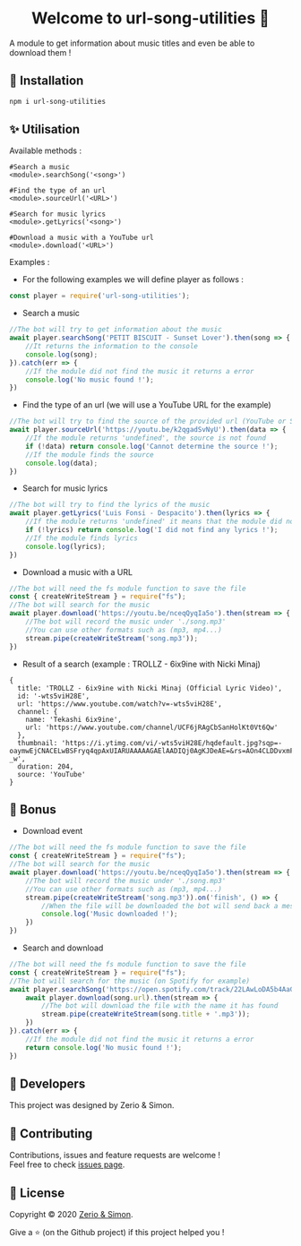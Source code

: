 <h1 align="center">Welcome to url-song-utilities 👋</h1>

A module to get information about music titles and even be able to download them !

## 🏓 Installation

```sh
npm i url-song-utilities
```

## ✨ Utilisation

Available methods :

```
#Search a music
<module>.searchSong('<song>')

#Find the type of an url
<module>.sourceUrl('<URL>')

#Search for music lyrics
<module>.getLyrics('<song>')

#Download a music with a YouTube url
<module>.download('<URL>')
```

Examples :

- For the following examples we will define player as follows :

```js
const player = require('url-song-utilities');
```

- Search a music

```js
//The bot will try to get information about the music
await player.searchSong('PETIT BISCUIT - Sunset Lover').then(song => {
    //It returns the information to the console
    console.log(song);
}).catch(err => {
    //If the module did not find the music it returns a error
    console.log('No music found !');
})
```

- Find the type of an url (we will use a YouTube URL for the example)

```js
//The bot will try to find the source of the provided url (YouTube or Spotify)
await player.sourceUrl('https://youtu.be/k2qgadSvNyU').then(data => {
    //If the module returns 'undefined', the source is not found
    if (!data) return console.log('Cannot determine the source !');
    //If the module finds the source
    console.log(data);
})
```

- Search for music lyrics

```js
//The bot will try to find the lyrics of the music
await player.getLyrics('Luis Fonsi - Despacito').then(lyrics => {
    //If the module returns 'undefined' it means that the module did not find any lyrics
    if (!lyrics) return console.log('I did not find any lyrics !');
    //If the module finds lyrics
    console.log(lyrics);
})
```

- Download a music with a URL

```js
//The bot will need the fs module function to save the file
const { createWriteStream } = require("fs");
//The bot will search for the music
await player.download('https://youtu.be/nceqQyqIa5o').then(stream => {
    //The bot will record the music under './song.mp3'
    //You can use other formats such as (mp3, mp4...)
    stream.pipe(createWriteStream('song.mp3'));
})
```

- Result of a search (example : TROLLZ - 6ix9ine with Nicki Minaj)

```
{
  title: 'TROLLZ - 6ix9ine with Nicki Minaj (Official Lyric Video)',
  id: '-wts5viH28E',
  url: 'https://www.youtube.com/watch?v=-wts5viH28E',
  channel: {
    name: 'Tekashi 6ix9ine',
    url: 'https://www.youtube.com/channel/UCF6jRAgCbSanHolKt0Vt6Qw'
  },
  thumbnail: 'https://i.ytimg.com/vi/-wts5viH28E/hqdefault.jpg?sqp=-oaymwEjCNACELwBSFryq4qpAxUIARUAAAAAGAElAADIQj0AgKJDeAE=&rs=AOn4CLDDvxmF9oWa7wca5PXqcYcDvJi-_w',
  duration: 204,
  source: 'YouTube'
}
```

## 🎉 Bonus

- Download event

```js
//The bot will need the fs module function to save the file
const { createWriteStream } = require("fs");
//The bot will search for the music
await player.download('https://youtu.be/nceqQyqIa5o').then(stream => {
    //The bot will record the music under './song.mp3'
    //You can use other formats such as (mp3, mp4...)
    stream.pipe(createWriteStream('song.mp3')).on('finish', () => {
        //When the file will be downloaded the bot will send back a message
        console.log('Music downloaded !');
    })
})
```

- Search and download

```js
//The bot will need the fs module function to save the file
const { createWriteStream } = require("fs");
//The bot will search for the music (on Spotify for example)
await player.searchSong('https://open.spotify.com/track/22LAwLoDA5b4AaGSkg6bKW').then(async song => {
    await player.download(song.url).then(stream => {
        //The bot will download the file with the name it has found
        stream.pipe(createWriteStream(song.title + '.mp3'));
    })
}).catch(err => {
    //If the module did not find the music it returns a error
    return console.log('No music found !');
})
```

## 👤 Developers

This project was designed by Zerio & Simon.

## 🤝 Contributing

Contributions, issues and feature requests are welcome !<br />Feel free to check [issues page](https://github.com/Videos-Downloader/url-song-utilities/issues).

## 📝 License

Copyright © 2020 [Zerio & Simon](https://github.com/<projet>).<br />

Give a ⭐️ (on the Github project) if this project helped you !